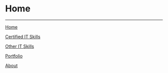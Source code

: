 # Home

---

<span style="color:red">[Home](index.md)</span>

[Certified IT Skills](certified_skills.md)

[Other IT Skills](other_skills.md)

[Portfolio](portfolio.md)

[About](about.md)
